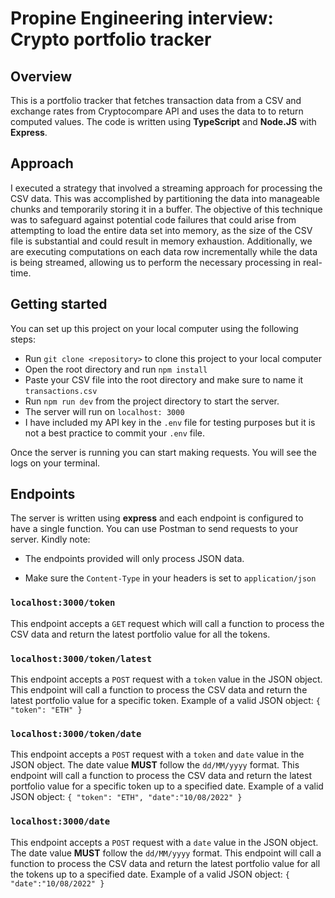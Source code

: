 # Propine Engineering interview: Crypto portfolio tracker

## Overview

This is a portfolio tracker that fetches transaction data from a CSV and exchange rates from Cryptocompare API and uses the data to to return computed values. The code is written using **TypeScript** and **Node.JS** with **Express**.

## Approach

I executed a strategy that involved a streaming approach for processing the CSV data. This was accomplished by partitioning the data into manageable chunks and temporarily storing it in a buffer. The objective of this technique was to safeguard against potential code failures that could arise from attempting to load the entire data set into memory, as the size of the CSV file is substantial and could result in memory exhaustion. Additionally, we are executing computations on each data row incrementally while the data is being streamed, allowing us to perform the necessary processing in real-time.


## Getting started

You can set up this project on your local computer using the following steps:

- Run `git clone <repository>` to clone this project to your local computer
- Open the root directory and run `npm install`
- Paste your CSV file into the root directory and make sure to name it `transactions.csv`
- Run `npm run dev` from the project directory to start the server.
- The server will run on `localhost: 3000`
- I have included my API key in the `.env` file for testing purposes but it is not a best practice to commit your `.env` file.

Once the server is running you can start making requests. You will see the logs on your terminal.

## Endpoints

The server is written using **express** and each endpoint is configured to have a single function. You can use Postman to send requests to your server. Kindly note: 
- The endpoints provided will only process JSON data.
  
- Make sure the `Content-Type` in your headers is set to `application/json`

### `localhost:3000/token`

This endpoint accepts a `GET` request which will call a function to process the CSV data and return the latest portfolio value for all the tokens.

### `localhost:3000/token/latest`

This endpoint accepts a `POST` request with a `token` value in the JSON object. This endpoint will call a function to process the CSV data and return the latest portfolio value for a specific token. Example of a valid JSON object:
        ```{
        "token": "ETH"
        }```

### `localhost:3000/token/date`

This endpoint accepts a `POST` request with a `token` and `date` value in the JSON object. The date value **MUST** follow the `dd/MM/yyyy` format. This endpoint will call a function to process the CSV data and return the latest portfolio value for a specific token up to a specified date. Example of a valid JSON object:
        ```{
        "token": "ETH",
        "date":"10/08/2022"
        }```

### `localhost:3000/date`

This endpoint accepts a `POST` request with a `date` value in the JSON object. The date value **MUST** follow the `dd/MM/yyyy` format. This endpoint will call a function to process the CSV data and return the latest portfolio value for all the tokens up to a specified date. Example of a valid JSON object:
        ```{
        "date":"10/08/2022"
        }```
